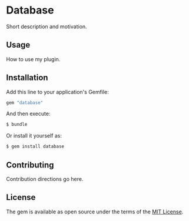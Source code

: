 # Database
Short description and motivation.

## Usage
How to use my plugin.

## Installation
Add this line to your application's Gemfile:

```ruby
gem "database"
```

And then execute:
```bash
$ bundle
```

Or install it yourself as:
```bash
$ gem install database
```

## Contributing
Contribution directions go here.

## License
The gem is available as open source under the terms of the [MIT License](https://opensource.org/licenses/MIT).
